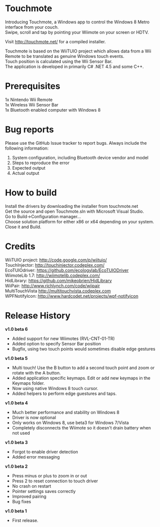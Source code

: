 Touchmote
==============
Introducing Touchmote, a Windows app to control the Windows 8 Metro interface from your couch.<br />
Swipe, scroll and tap by pointing your Wiimote on your screen or HDTV.

Visit http://touchmote.net/ for a compiled installer.

Touchmote is based on the WiiTUIO project which allows data from a Wii Remote to be translated as genuine Windows touch events.<br />
Touch position is calculated using the Wii Sensor Bar.<br />
The application is developed in primarily C# .NET 4.5 and some C++.

Prerequisites
==============
1x Nintendo Wii Remote<br />
1x Wireless Wii Sensor Bar<br />
1x Bluetooth enabled computer with Windows 8

Bug reports
==============
Please use the GitHub Issue tracker to report bugs. Always include the following information:<br />
1. System configuration, including Bluetooth device vendor and model<br />
2. Steps to reproduce the error<br />
3. Expected output<br />
4. Actual output<br />

How to build
==============
Install the drivers by downloading the installer from touchmote.net<br />
Get the source and open Touchmote.sln with Microsoft Visual Studio. <br />
Go to Build->Configuration manager...<br />
Choose solution platform for either x86 or x64 depending on your system. Close it and Build.<br />

Credits
==============
WiiTUIO project:	http://code.google.com/p/wiituio/<br />
TouchInjector:	  http://touchinjector.codeplex.com/<br />
EcoTUIOdriver:    https://github.com/ecologylab/EcoTUIODriver<br />
WiimoteLib 1.7:		http://wiimotelib.codeplex.com/<br />
HidLibrary:				https://github.com/mikeobrien/HidLibrary<br />
WiiPair:					http://www.richlynch.com/code/wiipair<br />
MultiTouchVista   http://multitouchvista.codeplex.com<br />
WPFNotifyIcon:		http://www.hardcodet.net/projects/wpf-notifyicon<br />

Release History
==============
**v1.0 beta 6**<br />
- Added support for new Wiimotes (RVL-CNT-01-TR)
- Added option to specify Sensor Bar position
- Bugfix, using two touch points would sometimes disable edge gestures

**v1.0 beta 5**<br />
- Multi touch! Use the B button to add a second touch point and zoom or rotate with the A button.
- Added application specific keymaps. Edit or add new keymaps in the Keymaps folder.
- Now using native Windows 8 touch cursor.
- Added helpers to perform edge guestures and taps.

**v1.0 beta 4**<br />
- Much better performance and stability on Windows 8
- Driver is now optional
- Only works on Windows 8, use beta3 for Windows 7/Vista
- Completely disconnects the Wiimote so it doesn't drain battery when not used

**v1.0 beta 3**<br />
- Forgot to enable driver detection
- Added error messaging

**v1.0 beta 2**<br />
- Press minus or plus to zoom in or out
- Press 2 to reset connection to touch driver
- No crash on restart
- Pointer settings saves correctly
- Improved pairing
- Bug fixes

**v1.0 beta 1**<br />
- First release.
